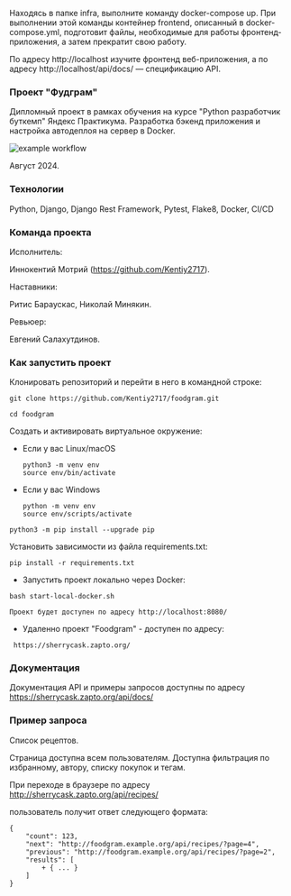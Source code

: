 Находясь в папке infra, выполните команду docker-compose up. При выполнении этой команды контейнер frontend, описанный в docker-compose.yml, подготовит файлы, необходимые для работы фронтенд-приложения, а затем прекратит свою работу.

По адресу http://localhost изучите фронтенд веб-приложения, а по адресу http://localhost/api/docs/ — спецификацию API.

### Проект "Фудграм"
Дипломный проект в рамках обучения на курсе "Python разработчик буткемп" Яндекс Практикума. Разработка бэкенд приложения и настройка автодеплоя на сервер в Docker.

![example workflow](https://github.com/Kentiy2717/foodgram/actions/workflows/main.yml/badge.svg)

Август 2024.

### Технологии

Python, Django, Django Rest Framework, Pytest, Flake8, Docker, CI/CD

### Команда проекта

Исполнитель:

Иннокентий Мотрий (https://github.com/Kentiy2717).

Наставники:

Ритис Бараускас, Николай Минякин. 

Ревьюер:

Евгений Салахутдинов.

### Как запустить проект

Клонировать репозиторий и перейти в него в командной строке:

```
git clone https://github.com/Kentiy2717/foodgram.git
```

```
cd foodgram
```

Cоздать и активировать виртуальное окружение:

* Если у вас Linux/macOS

    ```
    python3 -m venv env
    source env/bin/activate
    ```

* Если у вас Windows

    ```
    python -m venv env
    source env/scripts/activate
    ```

```
python3 -m pip install --upgrade pip
```

Установить зависимости из файла requirements.txt:

```
pip install -r requirements.txt
```

* Запустить проект локально через Docker:

```
bash start-local-docker.sh

Проект будет доступен по адресу http://localhost:8080/
```

* Удаленно проект "Foodgram" - доступен по адресу:

```
 https://sherrycask.zapto.org/
```

### Документация

Документация API и примеры запросов доступны по адресу https://sherrycask.zapto.org/api/docs/

### Пример запроса

Список рецептов.

Страница доступна всем пользователям. Доступна фильтрация по избранному, автору, списку покупок и тегам.

При переходе в браузере по адресу http://sherrycask.zapto.org/api/recipes/

пользователь получит ответ следующего формата:

```
{
    "count": 123,
    "next": "http://foodgram.example.org/api/recipes/?page=4",
    "previous": "http://foodgram.example.org/api/recipes/?page=2",
    "results": [
        + { ... }
    ]
}
```
